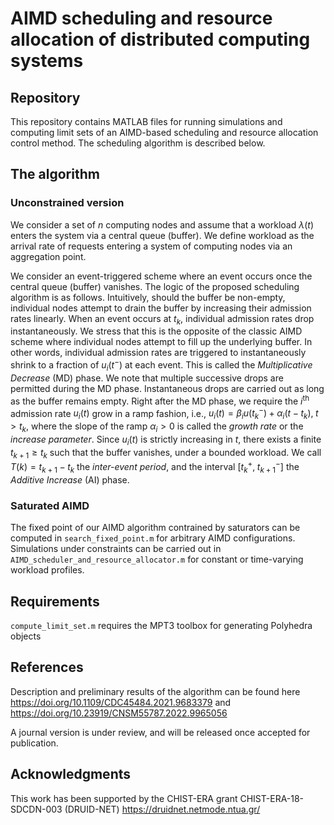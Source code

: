 # AIMD scheduling and resource allocation of distributed computing systems

## Repository
This repository contains MATLAB files for running simulations and computing limit sets of an AIMD-based scheduling and resource allocation control method. The scheduling algorithm is described below.

## The algorithm

### Unconstrained version
We consider a set of $n$ computing nodes and assume that a workload $\lambda(t)$ enters the system via a central queue (buffer). We define workload as the arrival rate of requests entering a system of computing nodes via an aggregation point. 

We consider an event-triggered scheme where an event occurs once the central queue (buffer) vanishes. The logic of the proposed scheduling algorithm is as follows. Intuitively, should the buffer be non-empty, individual nodes attempt to drain the buffer by increasing their admission rates linearly. When an event occurs at $t_k$, individual admission rates drop instantaneously. We stress that this is the opposite of the classic AIMD scheme where individual nodes attempt to fill up the underlying buffer. In other words, individual admission rates are triggered to instantaneously shrink to a fraction of $u_i(t^{-})$ at each event. This is called the _Multiplicative Decrease_ (MD) phase. We note that multiple successive drops are permitted during the MD phase. Instantaneous drops are carried out as long as the buffer remains empty. Right after the MD phase, we require the $i^{\text{th}}$ admission rate $u_i(t)$ grow in a ramp fashion, i.e., $u_i(t) = \beta_i u(t_{k}^{-}) + \alpha_i (t-t_{k}), \; t > t_{k}$, where the slope of the ramp $\alpha_i >0$ is called the _growth rate_ or the _increase parameter_. Since $u_i(t)$ is strictly increasing in $t$, there exists a finite $t_{k+1} \geq t_k$ such that the buffer vanishes, under a bounded workload. We call $T(k) = t_{k+1} - t_k$ the _inter-event period_, and the interval $[t_{k}^{+},\;t_{k+1}^{-}]$ the _Additive Increase_ (AI) phase.

### Saturated AIMD
The fixed point of our AIMD algorithm contrained by saturators can be computed in `search_fixed_point.m` for arbitrary AIMD configurations. Simulations under constraints can be carried out in `AIMD_scheduler_and_resource_allocator.m` for constant or time-varying workload profiles.

## Requirements
`compute_limit_set.m` requires the MPT3 toolbox for generating Polyhedra objects


## References
Description and preliminary results of the algorithm can be found here https://doi.org/10.1109/CDC45484.2021.9683379 and https://doi.org/10.23919/CNSM55787.2022.9965056

A journal version is under review, and will be released once accepted for publication.

## Acknowledgments 

This work has been supported by the CHIST-ERA grant CHIST-ERA-18-SDCDN-003 (DRUID-NET) https://druidnet.netmode.ntua.gr/
